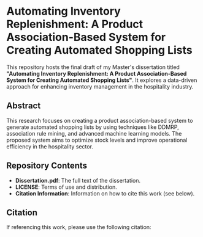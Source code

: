 # Automating Inventory Replenishment: A Product Association-Based System for Creating Automated Shopping Lists

This repository hosts the final draft of my Master's dissertation titled **"Automating Inventory Replenishment: A Product Association-Based System for Creating Automated Shopping Lists"**. It explores a data-driven approach for enhancing inventory management in the hospitality industry.

## Abstract
This research focuses on creating a product association-based system to generate automated shopping lists by using techniques like DDMRP, association rule mining, and advanced machine learning models. The proposed system aims to optimize stock levels and improve operational efficiency in the hospitality sector.

## Repository Contents
- **Dissertation.pdf**: The full text of the dissertation.
- **LICENSE**: Terms of use and distribution.
- **Citation Information**: Information on how to cite this work (see below).

## Citation
If referencing this work, please use the following citation:

